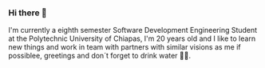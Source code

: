 ### Hi there 👋

I'm currently a eighth semester Software Development Engineering Student at the Polytechnic University of Chiapas, I'm 20 years old and I like to learn new things and work in team with partners with similar visions as me if possiblee, greetings and don´t forget to drink water 😶‍🌫️.
<!--
**203453/203453** is a ✨ _special_ ✨ repository because its `README.md` (this file) appears on your GitHub profile.

Here are some ideas to get you started:

- 🔭 I’m currently working on ...
- 🌱 I’m currently learning ...
- 👯 I’m looking to collaborate on ...
- 🤔 I’m looking for help with ...
- 💬 Ask me about ...
- 📫 How to reach me: ...
- 😄 Pronouns: ...
- ⚡ Fun fact: ...
-->
